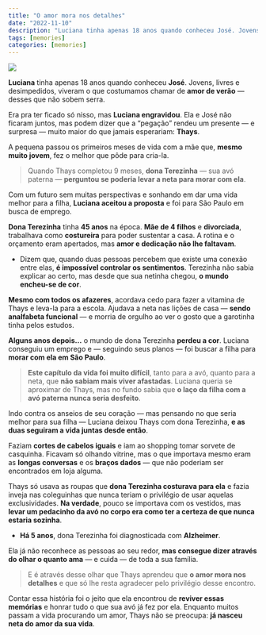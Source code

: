 ```yaml
---
title: "O amor mora nos detalhes"
date: "2022-11-10"
description: "Luciana tinha apenas 18 anos quando conheceu José. Jovens, livres e desimpedidos, viveram o que costumamos chamar de amor de verão"
tags: [memories]
categories: [memories]
---
```


![](https://i1.wp.com/www.direitoempalavrassimples.com.br/wp-content/uploads/2023/07/avo-e-neta.jpg?resize=800,450)

**Luciana** tinha apenas 18 anos quando conheceu **José**. Jovens, livres e desimpedidos, viveram o que costumamos chamar de **amor de verão** — desses que não sobem serra.

Era pra ter ficado só nisso, mas **Luciana engravidou**. Ela e José não ficaram juntos, mas podem dizer que a “pegação” rendeu um presente — e surpresa — muito maior do que jamais esperariam: **Thays**.

A pequena passou os primeiros meses de vida com a mãe que, **mesmo muito jovem**, fez o melhor que pôde para cria-la.

> Quando Thays completou 9 meses, **dona Terezinha** — sua avó paterna — **perguntou se poderia levar a neta para morar com ela**.

Com um futuro sem muitas perspectivas e sonhando em dar uma vida melhor para a filha, **Luciana aceitou a proposta** e foi para São Paulo em busca de emprego.

**Dona Terezinha** tinha **45 anos** na época. **Mãe de 4 filhos** e **divorciada**, trabalhava como **costureira** para poder sustentar a casa. A rotina e o orçamento eram apertados, mas **amor e dedicação não lhe faltavam**.

-   Dizem que, quando duas pessoas percebem que existe uma conexão entre elas, **é impossível controlar os sentimentos**. Terezinha não sabia explicar ao certo, mas desde que sua netinha chegou, **o mundo encheu-se de cor**.
    

**Mesmo com todos os afazeres**, acordava cedo para fazer a vitamina de Thays e leva-la para a escola. Ajudava a neta nas lições de casa — **sendo analfabeta funcional** — e morria de orgulho ao ver o gosto que a garotinha tinha pelos estudos.

**Alguns anos depois…** o mundo de dona Terezinha **perdeu a cor**. Luciana conseguiu um emprego e — seguindo seus planos — foi buscar a filha para **morar com ela em São Paulo**.

> **Este capítulo da vida foi muito difícil**, tanto para a avó, quanto para a neta, que **não sabiam mais viver afastadas**. Luciana queria se aproximar de Thays, mas no fundo sabia que **o laço da filha com a avó paterna nunca seria desfeito**.

Indo contra os anseios de seu coração — mas pensando no que seria melhor para sua filha — Luciana deixou Thays com dona Terezinha, **e as duas seguiram a vida juntas desde então**.

Faziam **cortes de cabelos iguais** e iam ao shopping tomar sorvete de casquinha. Ficavam só olhando vitrine, mas o que importava mesmo eram as **longas conversas** e os **braços dados** — que não poderiam ser encontrados em loja alguma.

Thays só usava as roupas que **dona Terezinha costurava para ela** e fazia inveja nas coleguinhas que nunca teriam o privilégio de usar aquelas exclusividades. **Na verdade**, pouco se importava com os vestidos, mas **levar um pedacinho da avó no corpo era como ter a certeza de que nunca estaria sozinha**.

-   **Há 5 anos**, dona Terezinha foi diagnosticada com **Alzheimer**.
    

Ela já não reconhece as pessoas ao seu redor, **mas consegue dizer através do olhar o quanto ama** — e cuida — de toda a sua família.

> E é através desse olhar que Thays aprendeu que **o amor mora nos detalhes** e que só lhe resta agradecer pelo privilégio desse encontro.

Contar essa história foi o jeito que ela encontrou de **reviver essas memórias** e honrar tudo o que sua avó já fez por ela. Enquanto muitos passam a vida procurando um amor, Thays não se preocupa: **já nasceu neta do amor da sua vida**.
